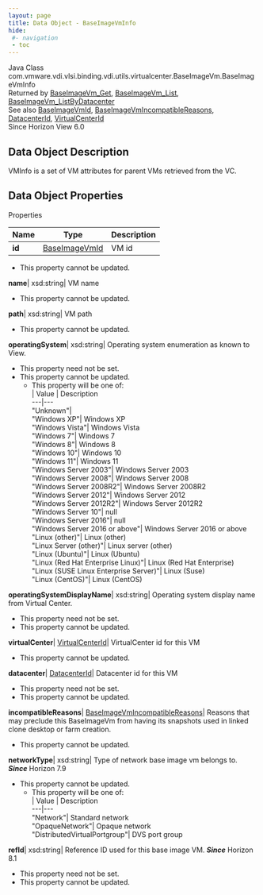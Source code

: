 ```yaml
---
layout: page
title: Data Object - BaseImageVmInfo
hide:
 #- navigation
 - toc
---
```






Java Class
    com.vmware.vdi.vlsi.binding.vdi.utils.virtualcenter.BaseImageVm.BaseImageVmInfo  
Returned by
     [BaseImageVm_Get](vdi.utils.virtualcenter.BaseImageVm.md#get), [BaseImageVm_List](vdi.utils.virtualcenter.BaseImageVm.md#list), [BaseImageVm_ListByDatacenter](vdi.utils.virtualcenter.BaseImageVm.md#listByDatacenter)  
See also
     [BaseImageVmId](vdi.entity.BaseImageVmId.md), [BaseImageVmIncompatibleReasons](vdi.utils.virtualcenter.BaseImageVm.BaseImageVmIncompatibleReasons.md), [DatacenterId](vdi.entity.DatacenterId.md), [VirtualCenterId](vdi.entity.VirtualCenterId.md)  
Since 
    Horizon View 6.0

## Data Object Description 

VMInfo is a set of VM attributes for parent VMs retrieved from the VC. 

## Data Object Properties

Properties

Name |  Type |  Description   
---|---|---  
**id**| [BaseImageVmId](vdi.entity.BaseImageVmId.md)|  VM id   


* This property cannot be updated.

  
**name**|  xsd:string|  VM name   


* This property cannot be updated.

  
**path**|  xsd:string|  VM path   


* This property cannot be updated.

  
**operatingSystem**|  xsd:string|  Operating system enumeration as known to View.   


* This property need not be set.
* This property cannot be updated.
  * This property will be one of:  
|  Value |  Description   
---|---  
"Unknown"|   
"Windows XP"| Windows XP  
"Windows Vista"| Windows Vista  
"Windows 7"| Windows 7  
"Windows 8"| Windows 8  
"Windows 10"| Windows 10  
"Windows 11"| Windows 11  
"Windows Server 2003"| Windows Server 2003  
"Windows Server 2008"| Windows Server 2008  
"Windows Server 2008R2"| Windows Server 2008R2  
"Windows Server 2012"| Windows Server 2012  
"Windows Server 2012R2"| Windows Server 2012R2  
"Windows Server 10"| null  
"Windows Server 2016"| null  
"Windows Server 2016 or above"| Windows Server 2016 or above  
"Linux (other)"| Linux (other)  
"Linux Server (other)"| Linux server (other)  
"Linux (Ubuntu)"| Linux (Ubuntu)  
"Linux (Red Hat Enterprise Linux)"| Linux (Red Hat Enterprise)  
"Linux (SUSE Linux Enterprise Server)"| Linux (Suse)  
"Linux (CentOS)"| Linux (CentOS)  

  
**operatingSystemDisplayName**|  xsd:string|  Operating system display name from Virtual Center.   


* This property need not be set.
* This property cannot be updated.

  
**virtualCenter**| [VirtualCenterId](vdi.entity.VirtualCenterId.md)|  VirtualCenter id for this VM   


* This property cannot be updated.

  
**datacenter**| [DatacenterId](vdi.entity.DatacenterId.md)|  Datacenter id for this VM   


* This property need not be set.
* This property cannot be updated.

  
**incompatibleReasons**| [BaseImageVmIncompatibleReasons](vdi.utils.virtualcenter.BaseImageVm.BaseImageVmIncompatibleReasons.md)|  Reasons that may preclude this BaseImageVm from having its snapshots used in linked clone desktop or farm creation.   


* This property cannot be updated.

  
**networkType**|  xsd:string|  Type of network base image vm belongs to.  **_Since_** Horizon 7.9  


* This property cannot be updated.
  * This property will be one of:  
|  Value |  Description   
---|---  
"Network"| Standard network  
"OpaqueNetwork"| Opaque network  
"DistributedVirtualPortgroup"| DVS port group  

  
**refId**|  xsd:string|  Reference ID used for this base image VM.  **_Since_** Horizon 8.1  


* This property need not be set.
* This property cannot be updated.

  
  
  
 
  
  

